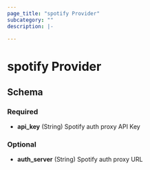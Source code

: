 ```yaml
---
page_title: "spotify Provider"
subcategory: ""
description: |-
  
---
```


# spotify Provider





## Schema

### Required

- **api_key** (String) Spotify auth proxy API Key

### Optional

- **auth_server** (String) Spotify auth proxy URL
